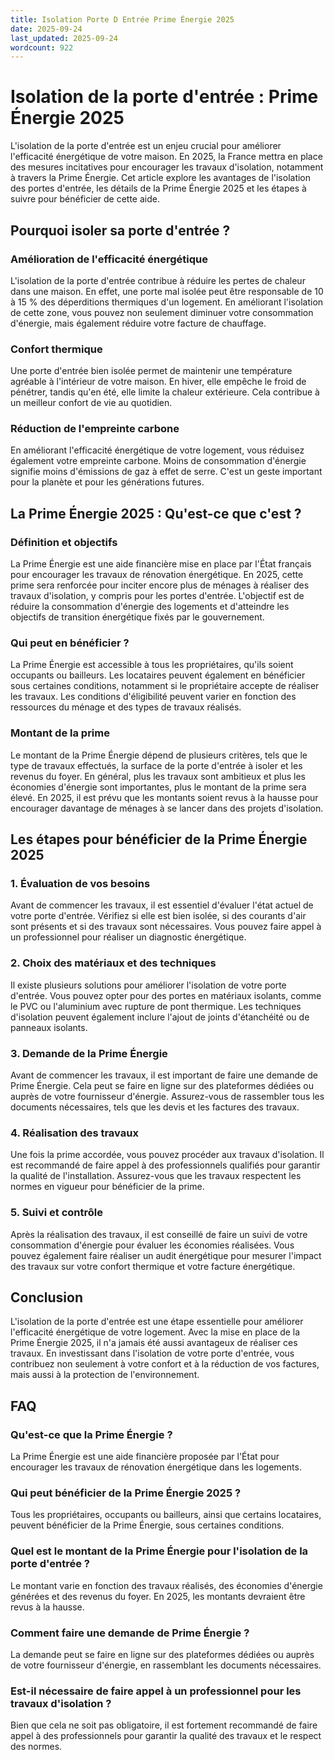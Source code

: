 ```yaml
---
title: Isolation Porte D Entrée Prime Énergie 2025
date: 2025-09-24
last_updated: 2025-09-24
wordcount: 922
---
```


# Isolation de la porte d'entrée : Prime Énergie 2025

L'isolation de la porte d'entrée est un enjeu crucial pour améliorer l'efficacité énergétique de votre maison. En 2025, la France mettra en place des mesures incitatives pour encourager les travaux d'isolation, notamment à travers la Prime Énergie. Cet article explore les avantages de l'isolation des portes d'entrée, les détails de la Prime Énergie 2025 et les étapes à suivre pour bénéficier de cette aide.

## Pourquoi isoler sa porte d'entrée ?

### Amélioration de l'efficacité énergétique

L'isolation de la porte d'entrée contribue à réduire les pertes de chaleur dans une maison. En effet, une porte mal isolée peut être responsable de 10 à 15 % des déperditions thermiques d'un logement. En améliorant l'isolation de cette zone, vous pouvez non seulement diminuer votre consommation d'énergie, mais également réduire votre facture de chauffage.

### Confort thermique

Une porte d'entrée bien isolée permet de maintenir une température agréable à l'intérieur de votre maison. En hiver, elle empêche le froid de pénétrer, tandis qu'en été, elle limite la chaleur extérieure. Cela contribue à un meilleur confort de vie au quotidien.

### Réduction de l'empreinte carbone

En améliorant l'efficacité énergétique de votre logement, vous réduisez également votre empreinte carbone. Moins de consommation d'énergie signifie moins d'émissions de gaz à effet de serre. C'est un geste important pour la planète et pour les générations futures.

## La Prime Énergie 2025 : Qu'est-ce que c'est ?

### Définition et objectifs

La Prime Énergie est une aide financière mise en place par l'État français pour encourager les travaux de rénovation énergétique. En 2025, cette prime sera renforcée pour inciter encore plus de ménages à réaliser des travaux d'isolation, y compris pour les portes d'entrée. L'objectif est de réduire la consommation d'énergie des logements et d'atteindre les objectifs de transition énergétique fixés par le gouvernement.

### Qui peut en bénéficier ?

La Prime Énergie est accessible à tous les propriétaires, qu'ils soient occupants ou bailleurs. Les locataires peuvent également en bénéficier sous certaines conditions, notamment si le propriétaire accepte de réaliser les travaux. Les conditions d'éligibilité peuvent varier en fonction des ressources du ménage et des types de travaux réalisés.

### Montant de la prime

Le montant de la Prime Énergie dépend de plusieurs critères, tels que le type de travaux effectués, la surface de la porte d'entrée à isoler et les revenus du foyer. En général, plus les travaux sont ambitieux et plus les économies d'énergie sont importantes, plus le montant de la prime sera élevé. En 2025, il est prévu que les montants soient revus à la hausse pour encourager davantage de ménages à se lancer dans des projets d'isolation.

## Les étapes pour bénéficier de la Prime Énergie 2025

### 1. Évaluation de vos besoins

Avant de commencer les travaux, il est essentiel d'évaluer l'état actuel de votre porte d'entrée. Vérifiez si elle est bien isolée, si des courants d'air sont présents et si des travaux sont nécessaires. Vous pouvez faire appel à un professionnel pour réaliser un diagnostic énergétique.

### 2. Choix des matériaux et des techniques

Il existe plusieurs solutions pour améliorer l'isolation de votre porte d'entrée. Vous pouvez opter pour des portes en matériaux isolants, comme le PVC ou l'aluminium avec rupture de pont thermique. Les techniques d'isolation peuvent également inclure l'ajout de joints d'étanchéité ou de panneaux isolants.

### 3. Demande de la Prime Énergie

Avant de commencer les travaux, il est important de faire une demande de Prime Énergie. Cela peut se faire en ligne sur des plateformes dédiées ou auprès de votre fournisseur d'énergie. Assurez-vous de rassembler tous les documents nécessaires, tels que les devis et les factures des travaux.

### 4. Réalisation des travaux

Une fois la prime accordée, vous pouvez procéder aux travaux d'isolation. Il est recommandé de faire appel à des professionnels qualifiés pour garantir la qualité de l'installation. Assurez-vous que les travaux respectent les normes en vigueur pour bénéficier de la prime.

### 5. Suivi et contrôle

Après la réalisation des travaux, il est conseillé de faire un suivi de votre consommation d'énergie pour évaluer les économies réalisées. Vous pouvez également faire réaliser un audit énergétique pour mesurer l'impact des travaux sur votre confort thermique et votre facture énergétique.

## Conclusion

L'isolation de la porte d'entrée est une étape essentielle pour améliorer l'efficacité énergétique de votre logement. Avec la mise en place de la Prime Énergie 2025, il n'a jamais été aussi avantageux de réaliser ces travaux. En investissant dans l'isolation de votre porte d'entrée, vous contribuez non seulement à votre confort et à la réduction de vos factures, mais aussi à la protection de l'environnement.

## FAQ

### Qu'est-ce que la Prime Énergie ?

La Prime Énergie est une aide financière proposée par l'État pour encourager les travaux de rénovation énergétique dans les logements.

### Qui peut bénéficier de la Prime Énergie 2025 ?

Tous les propriétaires, occupants ou bailleurs, ainsi que certains locataires, peuvent bénéficier de la Prime Énergie, sous certaines conditions.

### Quel est le montant de la Prime Énergie pour l'isolation de la porte d'entrée ?

Le montant varie en fonction des travaux réalisés, des économies d'énergie générées et des revenus du foyer. En 2025, les montants devraient être revus à la hausse.

### Comment faire une demande de Prime Énergie ?

La demande peut se faire en ligne sur des plateformes dédiées ou auprès de votre fournisseur d'énergie, en rassemblant les documents nécessaires.

### Est-il nécessaire de faire appel à un professionnel pour les travaux d'isolation ?

Bien que cela ne soit pas obligatoire, il est fortement recommandé de faire appel à des professionnels pour garantir la qualité des travaux et le respect des normes.